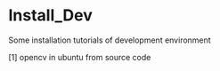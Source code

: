 # Install_Dev
Some installation tutorials of development environment

[1] opencv in ubuntu from source code
